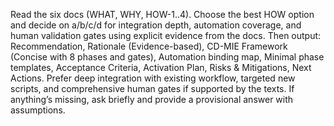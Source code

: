 Read the six docs (WHAT, WHY, HOW-1..4). Choose the best HOW option and decide on a/b/c/d for integration depth, automation coverage, and human validation gates using explicit evidence from the docs. Then output: Recommendation, Rationale (Evidence-based), CD-MIE Framework (Concise with 8 phases and gates), Automation binding map, Minimal phase templates, Acceptance Criteria, Activation Plan, Risks & Mitigations, Next Actions. Prefer deep integration with existing workflow, targeted new scripts, and comprehensive human gates if supported by the texts. If anything’s missing, ask briefly and provide a provisional answer with assumptions.